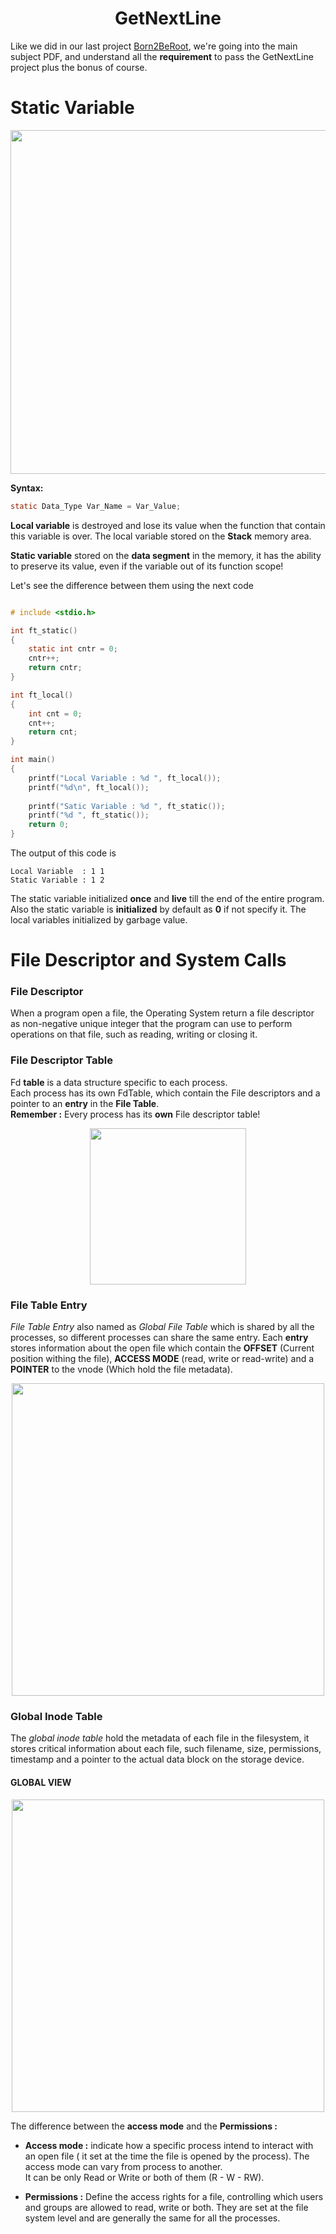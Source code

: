 <h1 align="center">GetNextLine</h1>

Like we did in our last project [Born2BeRoot](https://github.com/Zanana-med/Born2BeRoot?tab=readme-ov-file), we're going into the main subject PDF, and understand all the **requirement** to pass the GetNextLine project plus the bonus of course.

# Static Variable
<p align ="center">
	<img src="https://i.ibb.co/4p7Z2tF/image.png" width = "550">
</p>

**Syntax:**
```C
static Data_Type Var_Name = Var_Value;
```

**Local variable** is destroyed and lose its value when the function that contain this variable is over. The local variable stored on the **Stack** memory area.   

**Static variable** stored on the **data segment** in the memory, it has the ability to preserve its value, even if the variable out of its function scope!  


Let's see the difference between them using the next code
```c

# include <stdio.h>

int ft_static()
{
    static int cntr = 0;
    cntr++;
    return cntr;
}

int ft_local()
{
    int cnt = 0;
    cnt++;
    return cnt;
}

int main()
{
    printf("Local Variable : %d ", ft_local());
    printf("%d\n", ft_local());
    
    printf("Satic Variable : %d ", ft_static());
    printf("%d ", ft_static());
    return 0;
}
```

The output of this code is 
```
Local Variable  : 1 1
Static Variable : 1 2
```

The static variable initialized **once** and **live** till the end of the entire program.  
Also the static variable is **initialized** by default as **0** if not specify it. The local variables initialized by garbage value.  


# File Descriptor and System Calls

### File Descriptor 
When a program open a file, the Operating System return a file descriptor as non-negative unique integer that the program can use to perform operations on that file, such as reading, writing or closing it.

### File Descriptor Table
Fd **table** is a data structure specific to each process.  
Each process has its own FdTable, which contain the File descriptors and a pointer to an **entry** in the **File Table**.  
**Remember :** Every process has its **own** File descriptor table!  
<p align="center">
	<img src="https://i.ibb.co/w4dKwjX/File-table-and-inode-table-svg.png" width = "250">
</p>

### File Table Entry 
*File Table Entry* also named as *Global File Table* which is shared by all the processes, so different processes can share the same entry. Each **entry** stores information about the open file which contain the **OFFSET** (Current position withing the file), **ACCESS MODE** (read, write or read-write) and a **POINTER** to the vnode (Which hold the file metadata).  
<p align ="center">
	<img src="https://i.ibb.co/fHnp3sY/file-descriptors-example.png" width="500">
</p>

### Global Inode Table

The *global inode table* hold the metadata of each file in the filesystem, it stores critical information about each file, such filename, size, permissions, timestamp and a pointer to the actual data block on the storage device.
#### GLOBAL VIEW
<p align = "center">
	<img src="https://i.ibb.co/n16N30S/FY17-UAi-VUAAe-Fr-S.jpg" width="500">
</p>

The difference between the **access mode** and the **Permissions :**
+ **Access mode :** indicate how a specific process intend to interact with an open file ( it set at the time the file is opened by the process). The access mode can vary from process to another.   
  It can be only Read or Write or both of them (R - W - RW).

+ **Permissions :** Define the access rights for a file, controlling which users and groups are allowed to read, write or both. They are set at the file system level and are generally the same for all the processes.

